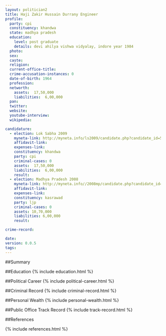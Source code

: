 ```yaml
---
layout: politician2
title: Haji Zakir Hussain Durrany Engineer
profile: 
  party: cpi
  constituency: khandwa
  state: madhya pradesh
  education: 
    level: post graduate
    details: devi ahilya vishwa vidyalay, indore year 1984
  photo: 
  sex: 
  caste: 
  religion: 
  current-office-title: 
  crime-accusation-instances: 0
  date-of-birth: 1964
  profession: 
  networth: 
    assets:  17,50,000
    liabilities:  6,00,000
  pan: 
  twitter: 
  website: 
  youtube-interview: 
  wikipedia: 

candidature: 
  - election: Lok Sabha 2009
    myneta-link: http://myneta.info/ls2009/candidate.php?candidate_id=5287
    affidavit-link: 
    expenses-link: 
    constituency: khandwa 
    party: cpi
    criminal-cases: 0
    assets:  17,50,000
    liabilities:  6,00,000
    result:  
  - election: Madhya Pradesh 2008
    myneta-link: http://myneta.info//2008mp/candidate.php?candidate_id=932
    affidavit-link: 
    expenses-link: 
    constituency: kasrawad 
    party: ljp
    criminal-cases: 0
    assets: 10,70,000
    liabilities: 6,00,000
    result:  

crime-record: 

date: 
version: 0.0.5
tags: 
---
```

##Summary


##Education
{% include education.html %}


##Political Career
{% include political-career.html %}


##Criminal Record
{% include criminal-record.html %}


##Personal Wealth
{% include personal-wealth.html %}


##Public Office Track Record
{% include track-record.html %}


##References


{% include references.html %}